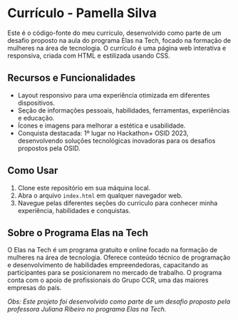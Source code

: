 # Currículo - Pamella Silva

Este é o código-fonte do meu currículo, desenvolvido como parte de um desafio proposto na aula do programa Elas na Tech, focado na formação de mulheres na área de tecnologia. O currículo é uma página web interativa e responsiva, criada com HTML e estilizada usando CSS.

## Recursos e Funcionalidades

- Layout responsivo para uma experiência otimizada em diferentes dispositivos.
- Seção de informações pessoais, habilidades, ferramentas, experiências e educação.
- Ícones e imagens para melhorar a estética e usabilidade.
- Conquista destacada: 1º lugar no Hackathon+ OSID 2023, desenvolvendo soluções tecnológicas inovadoras para os desafios propostos pela OSID.

## Como Usar

1. Clone este repositório em sua máquina local.
2. Abra o arquivo `index.html` em qualquer navegador web.
3. Navegue pelas diferentes seções do currículo para conhecer minha experiência, habilidades e conquistas.

## Sobre o Programa Elas na Tech

O Elas na Tech é um programa gratuito e online focado na formação de mulheres na área de tecnologia. Oferece conteúdo técnico de programação e desenvolvimento de habilidades empreendedoras, capacitando as participantes para se posicionarem no mercado de trabalho. O programa conta com o apoio de profissionais do Grupo CCR, uma das maiores empresas do país.

*Obs: Este projeto foi desenvolvido como parte de um desafio proposto pela professora Juliana Ribeiro no programa Elas na Tech.*